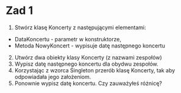 # Zad 1
1. Stwórz klasę Koncerty z następującymi elementami:
  * DataKoncertu - parametr w konstruktorze,
  * Metoda NowyKoncert - wypisuje datę następnego koncertu
2. Utwórz dwa obiekty klasy Koncerty (z nazwami zespołów)
3. Wypisz datę następnego koncertu dla obydwu zespołów.
4. Korzystając z wzorca Singleton przerób klasę Koncerty, tak aby odpowiadała jego założeniom.
5. Ponownie wypisz datę koncertu. Czy zauważyłeś różnicę?
